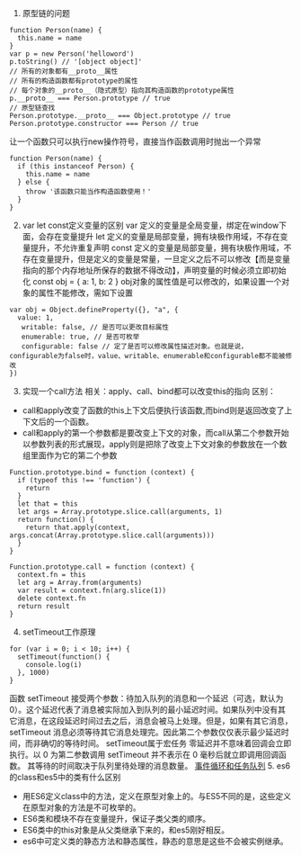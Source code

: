 1. 原型链的问题
```
function Person(name) {
  this.name = name
}
var p = new Person('helloword')
p.toString() // '[object object]'
// 所有的对象都有__proto__属性
// 所有的构造函数都有prototype的属性
// 每个对象的__proto__（隐式原型）指向其构造函数的prototype属性
p.__proto__ === Person.prototype // true
// 原型链查找
Person.prototype.__proto__ === Object.prototype // true
Person.prototype.constructor === Person // true
```
让一个函数只可以执行new操作符号，直接当作函数调用时抛出一个异常
```
function Person(name) {
  if (this instanceof Person) {
    this.name = name
  } else {
    throw '该函数只能当作构造函数使用！'
  }
}
```
2. var let const定义变量的区别
var 定义的变量是全局变量，绑定在window下面，会存在变量提升
let 定义的变量是局部变量，拥有块极作用域，不存在变量提升，不允许重复声明
const 定义的变量是局部变量，拥有块极作用域，不存在变量提升，但是定义的变量是常量，一旦定义之后不可以修改【而是变量指向的那个内存地址所保存的数据不得改动】，声明变量的时候必须立即初始化
const obj = {
  a: 1,
  b: 2
}
obj对象的属性值是可以修改的，如果设置一个对象的属性不能修改，需如下设置
```
var obj = Object.defineProperty({}, "a", {
  value: 1,
   writable: false, // 是否可以更改目标属性
   enumerable: true, // 是否可枚举
   configurable: false // 定了是否可以修改属性描述对象。也就是说，configurable为false时，value、writable、enumerable和configurable都不能被修改
})
```
3. 实现一个call方法
相关：apply、call、bind都可以改变this的指向
区别：
- call和apply改变了函数的this上下文后便执行该函数,而bind则是返回改变了上下文后的一个函数。
- call和apply的第一个参数都是要改变上下文的对象，而call从第二个参数开始以参数列表的形式展现，apply则是把除了改变上下文对象的参数放在一个数组里面作为它的第二个参数
```
Function.prototype.bind = function (context) {
  if (typeof this !== 'function') {
    return
  }
  let that = this
  let args = Array.prototype.slice.call(arguments, 1)
  return function() {
    return that.apply(context, args.concat(Array.prototype.slice.call(arguments)))
  }
}
```
```
Function.prototype.call = function (context) {
  context.fn = this
  let arg = Array.from(arguments)
  var result = context.fn(arg.slice(1))
  delete context.fn
  return result
}
```
4. setTimeout工作原理   
```
for (var i = 0; i < 10; i++) {
  setTimeout(function() {
    console.log(i)
  }, 1000)
}
```
函数 setTimeout 接受两个参数：待加入队列的消息和一个延迟（可选，默认为 0）。这个延迟代表了消息被实际加入到队列的最小延迟时间。如果队列中没有其它消息，在这段延迟时间过去之后，消息会被马上处理。但是，如果有其它消息，setTimeout 消息必须等待其它消息处理完。因此第二个参数仅仅表示最少延迟时间，而非确切的等待时间。
setTimeout属于宏任务
零延迟并不意味着回调会立即执行。以 0 为第二参数调用 setTimeout 并不表示在 0 毫秒后就立即调用回调函数。
其等待的时间取决于队列里待处理的消息数量。
[事件循环和任务队列](https://imweb.io/topic/5a27610da192c3b460fce29f)
5. es6的class和es5中的类有什么区别
- 用ES6定义class中的方法，定义在原型对象上的。与ES5不同的是，这些定义在原型对象的方法是不可枚举的。
- ES6类和模块不存在变量提升，保证子类父类的顺序。
- ES6类中的this对象是从父类继承下来的，和es5刚好相反。
- es6中可定义类的静态方法和静态属性，静态的意思是这些不会被实例继承。


